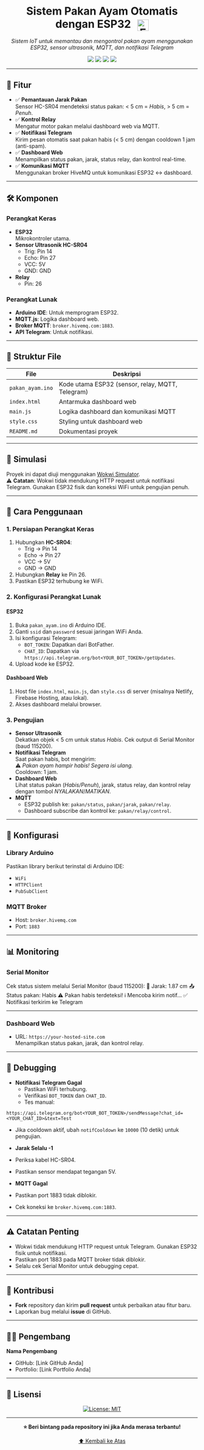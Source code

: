 <h1 align="center">
  Sistem Pakan Ayam Otomatis dengan ESP32  
  <img src="https://www.espressif.com/sites/default/files/ESP32_logo.png" alt="ESP32 Logo" height="30" style="vertical-align: middle; margin-left: 10px;" />
</h1>

<p align="center"><em>Sistem IoT untuk memantau dan mengontrol pakan ayam menggunakan ESP32, sensor ultrasonik, MQTT, dan notifikasi Telegram</em></p>

<p align="center">
  <img src="https://img.shields.io/badge/last%20commit-today-brightgreen" />
  <img src="https://img.shields.io/badge/language-C%2B%2B-blue" />
  <img src="https://img.shields.io/badge/platform-ESP32-informational" />
  <img src="https://img.shields.io/badge/protocol-MQTT-green" />
</p>

---

## 🚀 Fitur

- ✅ **Pemantauan Jarak Pakan**  
  Sensor HC-SR04 mendeteksi status pakan: < 5 cm = *Habis*, > 5 cm = *Penuh*.
- ✅ **Kontrol Relay**  
  Mengatur motor pakan melalui dashboard web via MQTT.
- ✅ **Notifikasi Telegram**  
  Kirim pesan otomatis saat pakan habis (< 5 cm) dengan cooldown 1 jam (anti-spam).
- ✅ **Dashboard Web**  
  Menampilkan status pakan, jarak, status relay, dan kontrol real-time.
- ✅ **Komunikasi MQTT**  
  Menggunakan broker HiveMQ untuk komunikasi ESP32 ↔ dashboard.

---

## 🛠 Komponen

### Perangkat Keras
- **ESP32**  
  Mikrokontroler utama.
- **Sensor Ultrasonik HC-SR04**  
  - Trig: Pin 14  
  - Echo: Pin 27  
  - VCC: 5V  
  - GND: GND  
- **Relay**  
  - Pin: 26  

### Perangkat Lunak
- **Arduino IDE**: Untuk memprogram ESP32.
- **MQTT.js**: Logika dashboard web.
- **Broker MQTT**: `broker.hivemq.com:1883`.
- **API Telegram**: Untuk notifikasi.

---

## 📁 Struktur File

| File                | Deskripsi                              |
|---------------------|----------------------------------------|
| `pakan_ayam.ino`    | Kode utama ESP32 (sensor, relay, MQTT, Telegram) |
| `index.html`        | Antarmuka dashboard web                |
| `main.js`           | Logika dashboard dan komunikasi MQTT   |
| `style.css`         | Styling untuk dashboard web            |
| `README.md`         | Dokumentasi proyek                     |

---

## 🧪 Simulasi

Proyek ini dapat diuji menggunakan [Wokwi Simulator](https://wokwi.com).  
⚠️ **Catatan**: Wokwi tidak mendukung HTTP request untuk notifikasi Telegram. Gunakan ESP32 fisik dan koneksi WiFi untuk pengujian penuh.

---

## 🚀 Cara Penggunaan

### 1. Persiapan Perangkat Keras
1. Hubungkan **HC-SR04**:
   - Trig → Pin 14
   - Echo → Pin 27
   - VCC → 5V
   - GND → GND
2. Hubungkan **Relay** ke Pin 26.
3. Pastikan ESP32 terhubung ke WiFi.

### 2. Konfigurasi Perangkat Lunak

#### ESP32
1. Buka `pakan_ayam.ino` di Arduino IDE.
2. Ganti `ssid` dan `password` sesuai jaringan WiFi Anda.
3. Isi konfigurasi Telegram:
   - `BOT_TOKEN`: Dapatkan dari BotFather.
   - `CHAT_ID`: Dapatkan via `https://api.telegram.org/bot<YOUR_BOT_TOKEN>/getUpdates`.
4. Upload kode ke ESP32.

#### Dashboard Web
1. Host file `index.html`, `main.js`, dan `style.css` di server (misalnya Netlify, Firebase Hosting, atau lokal).
2. Akses dashboard melalui browser.

### 3. Pengujian
- **Sensor Ultrasonik**  
  Dekatkan objek < 5 cm untuk status *Habis*. Cek output di Serial Monitor (baud 115200).
- **Notifikasi Telegram**  
  Saat pakan habis, bot mengirim:  
  ⚠️ *Pakan ayam hampir habis! Segera isi ulang.*  
  Cooldown: 1 jam.
- **Dashboard Web**  
  Lihat status pakan (*Habis/Penuh*), jarak, status relay, dan kontrol relay dengan tombol *NYALAKAN*/*MATIKAN*.
- **MQTT**  
  - ESP32 publish ke: `pakan/status`, `pakan/jarak`, `pakan/relay`.  
  - Dashboard subscribe dan kontrol ke: `pakan/relay/control`.

---

## 🔧 Konfigurasi

### Library Arduino
Pastikan library berikut terinstal di Arduino IDE:
- `WiFi`
- `HTTPClient`
- `PubSubClient`

### MQTT Broker
- Host: `broker.hivemq.com`
- Port: `1883`

---

## 📊 Monitoring

### Serial Monitor
Cek status sistem melalui Serial Monitor (baud 115200):
📏 Jarak: 1.87 cm
📤 Status pakan: Habis
⚠️ Pakan habis terdeteksi!
ℹ️ Mencoba kirim notif...
✅ Notifikasi terkirim ke Telegram

---


### Dashboard Web
- URL: `https://your-hosted-site.com`  
  Menampilkan status pakan, jarak, dan kontrol relay.

---

## 🐞 Debugging

- **Notifikasi Telegram Gagal**  
  - Pastikan WiFi terhubung.  
  - Verifikasi `BOT_TOKEN` dan `CHAT_ID`.  
  - Tes manual:
```
https://api.telegram.org/bot<YOUR_BOT_TOKEN>/sendMessage?chat_id=<YOUR_CHAT_ID>&text=Test
```

- Jika cooldown aktif, ubah `notifCooldown` ke `10000` (10 detik) untuk pengujian.

- **Jarak Selalu -1**  
- Periksa kabel HC-SR04.  
- Pastikan sensor mendapat tegangan 5V.

- **MQTT Gagal**  
- Pastikan port 1883 tidak diblokir.  
- Cek koneksi ke `broker.hivemq.com:1883`.

---

## ⚠️ Catatan Penting

- Wokwi tidak mendukung HTTP request untuk Telegram. Gunakan ESP32 fisik untuk notifikasi.
- Pastikan port 1883 pada MQTT broker tidak diblokir.
- Selalu cek Serial Monitor untuk debugging cepat.

---

## 🤝 Kontribusi

- **Fork** repository dan kirim **pull request** untuk perbaikan atau fitur baru.
- Laporkan bug melalui **issue** di GitHub.

---

## 👨‍💻 Pengembang

**Nama Pengembang**  
- GitHub: [Link GitHub Anda]  
- Portfolio: [Link Portfolio Anda]

---

## 📝 Lisensi

<p align="center">
  <a href="https://github.com/ficrammanifur/ficrammanifur/blob/main/LICENSE">
    <img src="https://img.shields.io/badge/license-MIT-blue" alt="License: MIT" />
  </a>
</p>

---

<div align="center">

**⭐ Beri bintang pada repository ini jika Anda merasa terbantu!**

<p><a href="#top">⬆ Kembali ke Atas</a></p>

</div>
